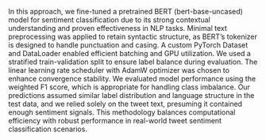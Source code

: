 In this approach, we fine-tuned a pretrained BERT (bert-base-uncased) model for sentiment classification due to its strong contextual understanding and proven effectiveness in NLP tasks. Minimal text preprocessing was applied to retain syntactic structure, as BERT’s tokenizer is designed to handle punctuation and casing. A custom PyTorch Dataset and DataLoader enabled efficient batching and GPU utilization. We used a stratified train-validation split to ensure label balance during evaluation. The linear learning rate scheduler with AdamW optimizer was chosen to enhance convergence stability. We evaluated model performance using the weighted F1 score, which is appropriate for handling class imbalance. Our predictions assumed similar label distribution and language structure in the test data, and we relied solely on the tweet text, presuming it contained enough sentiment signals. This methodology balances computational efficiency with robust performance in real-world tweet sentiment classification scenarios.
